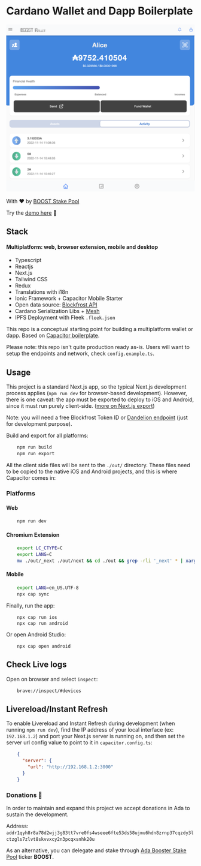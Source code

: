 
# Cardano Wallet and Dapp Boilerplate

![Waller Preview](walletPreview.png)

With ❤️ by [BOOST Stake Pool](https://twitter.com/AdaBooster)

Try the [demo here](https://demo-wallet.boostpool.io/) 🚀


## Stack
#### Multiplatform: web, browser extension, mobile and desktop
- Typescript
- Reactjs
- Next.js
- Tailwind CSS
- Redux
- Translations with i18n
- Ionic Framework + Capacitor Mobile Starter
- Open data source: [Blockfrost API](https://docs.blockfrost.io/)
- Cardano Serialization Libs + [Mesh](https://mesh.martify.io/)
- IPFS Deployment with Fleek ```.fleek.json```

This repo is a conceptual starting point for building a multiplatform wallet or dapp. Based on [Capacitor boilerplate](https://github.com/mlynch/nextjs-tailwind-ionic-capacitor-starter).

Please note: this repo isn't quite production ready as-is. Users will want to setup the endpoints and network, check ``config.example.ts``.

## Usage

This project is a standard Next.js app, so the typical Next.js development process applies (`npm run dev` for browser-based development). However, there is one caveat: the app must be exported to deploy to iOS and Android, since it must run purely client-side. ([more on Next.js export](https://nextjs.org/docs/advanced-features/static-html-export))

Note: you will need a free Blockfrost Token ID or [Dandelion endpoint](https://blockfrost-api.testnet.dandelion.link) (just for development purpose).

Build and export for all platforms:
```bash
    npm run build
    npm run export
```

All the client side files will be sent to the `./out/` directory. These files need to be copied to the native iOS and Android projects, and this is where Capacitor comes in:

### Platforms

#### Web
```bash
    npm run dev
```

#### Chromium Extension
```bash
    export LC_CTYPE=C
    export LANG=C
    mv ./out/_next ./out/next && cd ./out && grep -rli '_next' * | xargs -I@ sed -i '' 's|/_next|/next|g' @ && cd ..;
```

#### Mobile
```bash
    export LANG=en_US.UTF-8
    npx cap sync
```

Finally, run the app:
```
    npx cap run ios
    npx cap run android
```

Or open Android Studio:
```
    npx cap open android
```

## Check Live logs
Open on browser and select ```inspect```:
```
    brave://inspect/#devices
```

## Livereload/Instant Refresh

To enable Livereload and Instant Refresh during development (when running `npm run dev`), find the IP address of your local interface (ex: `192.168.1.2`) and port your Next.js server is running on, and then set the server url config value to point to it in `capacitor.config.ts`:
```json
    {
      "server": {
        "url": "http://192.168.1.2:3000"
      }
    }
```

### Donations 🙏
In order to maintain and expand this project we accept donations in Ada to sustain the development.

Address: ```addr1qyh8r8a78d2wjj3g83tt7vre0fs4wseee6fte53ds58ujmu6hdn8zrnp37cqzdy3lctzgls7zlvt8skvvxcy2n3pcqxsnhk20u```

As an alternative, you can delegate and stake through [Ada Booster Stake Pool](https://pooltool.io/pool/6b5179aee4db62de5bec35029e4c9b02145366acfec872f1594924db/epochs) ticker **BOOST**.
